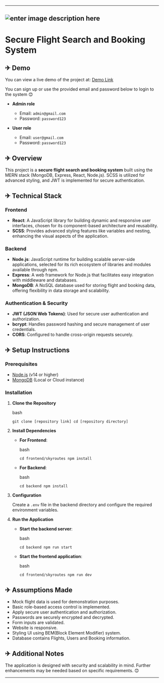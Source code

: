 

----------
 ![enter image description here](https://hjmcuvfhzmhjauagcqrq.supabase.co/storage/v1/object/public/project-images/skyroutes-app.png?t=2024-09-04T15%3A08%3A49.374Z)
----------

# Secure Flight Search and Booking System

## ✈︎ Demo

You can view a live demo of the project at: [Demo Link](https://skyroutes-app.onrender.com/)

You can sign up or use the provided email and password below to login to the system 😊

-   **Admin role**
    
    -   Email: `admin@gmail.com`
    -   Password: `password123`
-   **User role**
    
    -   Email: `user@gmail.com`
    -   Password: `password123`

## ✈︎ Overview

This project is a **secure flight search and booking system** built using the MERN stack (MongoDB, Express, React, Node.js). SCSS is utilized for advanced styling, and JWT is implemented for secure authentication.

## ✈︎ Technical Stack

### Frontend

-   **React**: A JavaScript library for building dynamic and responsive user interfaces, chosen for its component-based architecture and reusability.
-   **SCSS**: Provides advanced styling features like variables and nesting, enhancing the visual aspects of the application.

### Backend

-   **Node.js**: JavaScript runtime for building scalable server-side applications, selected for its rich ecosystem of libraries and modules available through npm.
-   **Express**: A web framework for Node.js that facilitates easy integration with middleware and databases.
-   **MongoDB**: A NoSQL database used for storing flight and booking data, offering flexibility in data storage and scalability.

### Authentication & Security

-   **JWT (JSON Web Tokens)**: Used for secure user authentication and authorization.
-   **bcrypt**: Handles password hashing and secure management of user credentials.
-   **CORS**: Configured to handle cross-origin requests securely.

## ✈︎ Setup Instructions

### Prerequisites

-   [Node.js](https://nodejs.org/) (v14 or higher)
-   [MongoDB](https://www.mongodb.com/) (Local or Cloud instance)

### Installation

1.  **Clone the Repository**
    
    bash
    

    
    `git clone [repository link]
    cd [repository directory]` 
    
2.  **Install Dependencies**
    
    -   **For Frontend**:
        
        bash
        
        `cd frontend/skyroutes
        npm install` 
        
    -   **For Backend**:
        
        bash

        
        `cd backend
        npm install` 
        
3.  **Configuration**
    
    Create a `.env` file in the backend directory and configure the required environment variables.
    
4.  **Run the Application**
    
    -   **Start the backend server**:
        
        bash
        

        
        `cd backend
        npm run start` 
        
    -   **Start the frontend application**:
        
        bash
       
        `cd frontend/skyroutes
        npm run dev` 
        
## ✈︎ Assumptions Made

-   Mock flight data is used for demonstration purposes.
-   Basic role-based access control is implemented.
-   Apply secure user authentication and authorization.
-   Passwords are securely encrypted and decrypted.
-   Form inputs are validated.
-  Website is responsive.
- Styling UI using BEM(Block Element Modifier) system.
- Database contains Flights, Users and Booking information.


## ✈︎ Additional Notes

The application is designed with security and scalability in mind. Further enhancements may be needed based on specific requirements. 😊

----------
